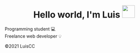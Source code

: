 <h1 align="center">Hello world, I'm Luis <img src="https://user-images.githubusercontent.com/87400898/131041896-3487a093-82c0-477a-9c2b-2554feeff431.gif" height="40" width="40"></h1>


 <p>Programming student 💻 <br>Freelance web developer 💡</p>





©️2021 LuisCC
